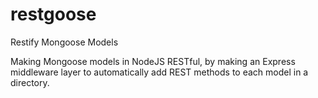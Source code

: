 restgoose
=========

Restify Mongoose Models

Making Mongoose models in NodeJS RESTful, by making an Express middleware layer to automatically add REST methods to each model in a directory.


